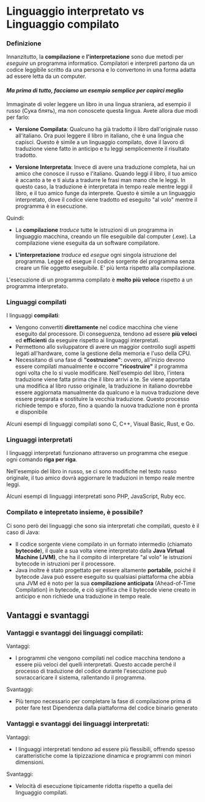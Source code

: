 # Linguaggio interpretato vs Linguaggio compilato
### Definizione
Innanzitutto, la **compilazione** e **l'interpretazione** sono due metodi per _eseguire_ un programma informatico.
Compilatori e interpreti partono da un codice leggibile scritto da una persona e lo convertono in una forma adatta ad essere letta da un computer.

#### _Ma prima di tutto, facciamo un esempio semplice per capirci meglio_

Immaginate di voler leggere un libro in una lingua straniera, ad esempio il russo (Сука блять), ma non conoscete questa lingua. Avete allora due modi per farlo:

- **Versione Compilata**: Qualcuno ha già tradotto il libro dall'originale russo all'italiano. Ora puoi leggere il libro in italiano, che è una lingua che capisci. Questo è simile a un linguaggio compilato, dove il lavoro di traduzione viene fatto in anticipo e tu leggi semplicemente il risultato tradotto.


- **Versione Interpretata**: Invece di avere una traduzione completa, hai un amico che conosce il russo e l'italiano. Quando leggi il libro, il tuo amico è accanto a te e ti aiuta a tradurre le frasi man mano che le leggi. In questo caso, la traduzione è interpretata in tempo reale mentre leggi il libro, e il tuo amico funge da interprete. Questo è simile a un linguaggio interpretato, dove il codice viene tradotto ed eseguito "al volo" mentre il programma è in esecuzione.

Quindi:

- La **compilazione** _traduce_ tutte le istruzioni di un programma in linguaggio macchina, creando un file eseguibile dal computer (.exe). La compilazione viene eseguita da un software compilatore.


- **L'interpretazione** _traduce_ ed _esegue_ ogni singola istruzione del programma. Legge ed esegue il codice sorgente del programma senza creare un file oggetto eseguibile. E' più lenta rispetto alla compilazione.

L'esecuzione di un programma compilato è **molto più veloce** rispetto a un programma interpretato.


### Linguaggi compilati
I linguaggi **compilati**:
- Vengono convertiti **direttamente** nel codice macchina che viene eseguito dal processore. Di conseguenza, tendono ad essere **più veloci** ed **efficienti** da eseguire rispetto ai linguaggi interpretati.
- Permettono allo sviluppatore di avere un maggior controllo sugli aspetti legati all'hardware, come la gestione della memoria e l'uso della CPU.
- Necessitano di una fase di **"costruzione"**: ovvero, all'inizio devono essere compilati manualmente e occorre **"ricostruire"** il programma ogni volta che lo si vuole modificare.
  Nell'esempio del libro, l'intera traduzione viene fatta prima che il libro arrivi a te. Se viene apportata una modifica al libro russo originale, la traduzione in italiano dovrebbe essere aggiornata manualmente da qualcuno e la nuova traduzione deve essere preparata e sostituire la vecchia traduzione. Questo processo richiede tempo e sforzo, fino a quando la nuova traduzione non è pronta e disponibile

Alcuni esempi di linguaggi compilati sono C, C++, Visual Basic, Rust, e Go.

### Linguaggi interpretati
I linguaggi interpretati funzionano attraverso un programma che esegue ogni comando **riga per riga**.

Nell'esempio del libro in russo, se ci sono modifiche nel testo russo originale, il tuo amico dovrà aggiornare le traduzioni in tempo reale mentre leggi.

Alcuni esempi di linguaggi interpretati sono PHP, JavaScript, Ruby ecc.

### Compilato e intepretato insieme, è possibile?

Ci sono però dei linguaggi che sono sia interpretati che compilati, questo è il caso di Java:

- Il codice sorgente viene compilato in un formato intermedio (chiamato **bytecode**), il quale a sua volta viene interpretato dalla **Java Virtual Machine (JVM)**, che ha il compito di interpretare "al volo" le istruzioni bytecode in istruzioni per il processore. 
- Java inoltre è stato progettato per essere altamente **portabile**, poiché il bytecode Java può essere eseguito su qualsiasi piattaforma che abbia una JVM ed è noto per la sua **compilazione anticipata** (Ahead-of-Time Compilation) in bytecode, e ciò significa che il bytecode viene creato in anticipo e non richiede una traduzione in tempo reale.

## Vantaggi e svantaggi

### Vantaggi e svantaggi dei linguaggi compilati:
Vantaggi:

- I programmi che vengono compilati nel codice macchina tendono a essere più veloci del quelli interpretati. 
Questo accade perché il processo di traduzione del codice durante l'esecuzione può sovraccaricare il sistema, rallentando il programma.

Svantaggi:
- Più tempo necessario per completare la fase di compilazione prima di poter fare test
Dipendenza dalla piattaforma del codice binario generato

### Vantaggi e svantaggi dei linguaggi interpretati:
Vantaggi:

- I linguaggi interpretati tendono ad essere più flessibili, 
offrendo spesso caratteristiche come la tipizzazione dinamica e programmi 
con minori dimensioni.

Svantaggi:
- Velocità di esecuzione tipicamente ridotta rispetto a quella dei linguaggio compilati.